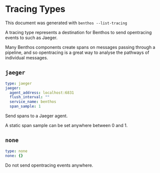 Tracing Types
=============

This document was generated with `benthos --list-tracing`

A tracing type represents a destination for Benthos to send opentracing events
to such as Jaeger.

Many Benthos components create spans on messages passing through a pipeline, and
so opentracing is a great way to analyse the pathways of individual messages.

## `jaeger`

``` yaml
type: jaeger
jaeger:
  agent_address: localhost:6831
  flush_interval: ""
  service_name: benthos
  span_sample: 1
```

Send spans to a Jaeger agent.

A static span sample can be set anywhere between 0 and 1.

## `none`

``` yaml
type: none
none: {}
```

Do not send opentracing events anywhere.
